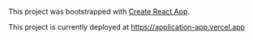 This project was bootstrapped with [Create React App](https://github.com/facebook/create-react-app).

This project is currently deployed at https://application-app.vercel.app
